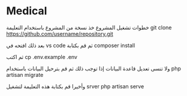 # Medical
خطوات تشغيل المشروع 
خذ نسخة من المشروع باستخدام التعليمة
git clone https://github.com/username/repository.git

بعد ذلك افتحه في vs code 
ثم قم بكتابة composer install

ثم اكتب 
cp .env.example .env

ولا تنسى تعديل قاعدة البيانات إذا توجب ذلك ثم قم بترحيل البيانات باستخدام
php artisan migrate

وأخيرا قم بكتابة هذه التعليمة لتشغيل srver
php artisan serve
